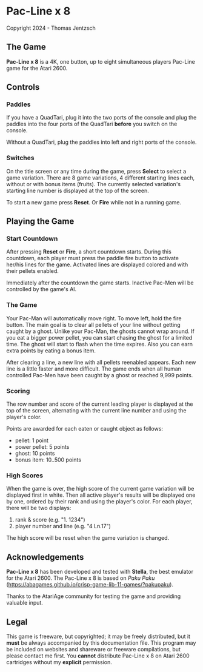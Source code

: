 # Pac-Line x 8
Copyright 2024 - Thomas Jentzsch

## The Game

**Pac-Line x 8** is a 4K, one button, up to eight simultaneous players Pac-Line game for the Atari 2600. 

## Controls
### Paddles
If you have a QuadTari, plug it into the two ports of the console and plug the paddles into the four ports of the QuadTari **before** you switch on the console. 

Without a QuadTari, plug the paddles into left and right ports of the console.

### Switches
On the title screen or any time during the game, press **Select** to select a game variation. There are 8 game variations, 4 different starting lines each, without or with bonus items (fruits). The currently selected variation's starting line number is displayed at the top of the screen.

To start a new game press **Reset**. Or **Fire** while not in a running game.

## Playing the Game
### Start Countdown
After pressing **Reset** or **Fire**, a short countdown starts. During this countdown, each player must press the paddle fire button to activate her/his lines for the game. Activated lines are displayed colored and with their pellets enabled.

Immediately after the countdown the game starts. Inactive Pac-Men will be controlled by the game's AI.

### The Game
Your Pac-Man will automatically move right. To move left, hold the fire button. The main goal is to clear all pellets of your line without getting caught by a ghost. Unlike your Pac-Man, the ghosts cannot wrap around. If you eat a bigger power pellet, you can start chasing the ghost for a limited time. The ghost will start to flash when the time expires. Also you can earn extra points by eating a bonus item. 

After clearing a line, a new line with all pellets reenabled appears. Each new line is a little faster and more difficult. The game ends when all human controlled Pac-Men have been caught by a ghost or reached 9,999 points.

### Scoring
The row number and score of the current leading player is displayed at the top of the screen, alternating with the current line number and using the player's color.

Points are awarded for each eaten or caught object as follows:
- pellet: 1 point  
- power pellet: 5 points
- ghost: 10 points
- bonus item: 10..500 points

### High Scores
When the game is over, the high score of the current game variation will be displayed first in white. Then all active player's results will be displayed one by one, ordered by their rank and using the player's color. For each player, there will be two displays:

1. rank & score (e.g. "1. 1234")
2. player number and line (e.g. "4 Ln.17")

The high score will be reset when the game variation is changed.

## Acknowledgements
**Pac-Line x 8** has been developed and tested with **Stella**, the best emulator for the Atari 2600. The Pac-Line x 8 is based on _Paku Paku_ (https://abagames.github.io/crisp-game-lib-11-games/?pakupaku).

Thanks to the AtariAge community for testing the game and providing valuable input.

## Legal
This game is freeware, but copyrighted; it may be freely distributed, but it **must** be always accompanied by this documentation file. This program may be included on websites and shareware or freeware compilations, but please contact me first. You **cannot** distribute Pac-Line x 8 on Atari 2600 cartridges without my **explicit** permission. 
